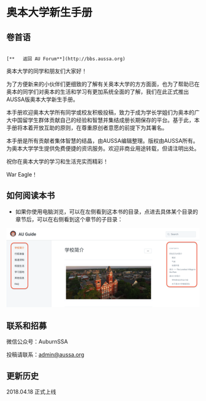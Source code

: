 # 奥本大学新生手册

## 卷首语                                                                  

                                                                                                                   [**   返回 AU Forum**](http://bbs.aussa.org)

奥本大学的同学和朋友们大家好！

为了方便新来的小伙伴们更细致的了解有关奥本大学的方方面面，也为了帮助已在奥本的同学们对奥本的生活和学习有更加系统全面的了解，我们在此正式推出AUSSA版奥本大学新生手册。

本手册欢迎奥本大学所有同学或校友积极投稿，致力于成为学长学姐们为奥本的广大中国留学生群体贡献自己的经验和智慧并集结成册长期保存的平台。基于此，本手册将本着开放互助的原则，在尊重原创者意愿的前提下为其署名。

本手册是所有贡献者集体智慧的结晶，由AUSSA编辑整理。版权由AUSSA所有。为奥本大学学生提供免费便捷的资讯服务。欢迎非商业用途转载，但请注明出处。

祝你在奥本大学的学习和生活充实而精彩！

War Eagle！

## 如何阅读本书

* 如果你使用电脑浏览，可以在左侧看到这本书的目录，点进去具体某个目录的章节后，可以在右侧看到这个章节的子目录：

![](.gitbook/assets/screen-shot-2018-04-18-at-2.15.09-am.png)

## 联系和招募

微信公众号：AuburnSSA

投稿请联系：admin@aussa.org

## 更新历史

2018.04.18 正式上线

